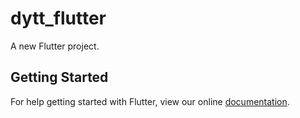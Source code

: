 # dytt_flutter

A new Flutter project.

## Getting Started

For help getting started with Flutter, view our online
[documentation](https://flutter.io/).
